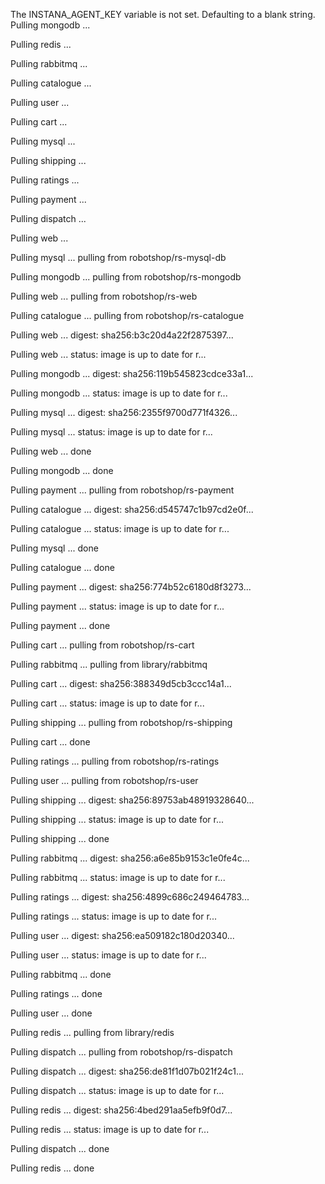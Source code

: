 The INSTANA_AGENT_KEY variable is not set. Defaulting to a blank string.
Pulling mongodb   ... 
Pulling redis     ... 
Pulling rabbitmq  ... 
Pulling catalogue ... 
Pulling user      ... 
Pulling cart      ... 
Pulling mysql     ... 
Pulling shipping  ... 
Pulling ratings   ... 
Pulling payment   ... 
Pulling dispatch  ... 
Pulling web       ... 
Pulling mysql     ... pulling from robotshop/rs-mysql-db
Pulling mongodb   ... pulling from robotshop/rs-mongodb
Pulling web       ... pulling from robotshop/rs-web
Pulling catalogue ... pulling from robotshop/rs-catalogue
Pulling web       ... digest: sha256:b3c20d4a22f2875397...
Pulling web       ... status: image is up to date for r...
Pulling mongodb   ... digest: sha256:119b545823cdce33a1...
Pulling mongodb   ... status: image is up to date for r...
Pulling mysql     ... digest: sha256:2355f9700d771f4326...
Pulling mysql     ... status: image is up to date for r...
Pulling web       ... done
Pulling mongodb   ... done
Pulling payment   ... pulling from robotshop/rs-payment
Pulling catalogue ... digest: sha256:d545747c1b97cd2e0f...
Pulling catalogue ... status: image is up to date for r...
Pulling mysql     ... done
Pulling catalogue ... done
Pulling payment   ... digest: sha256:774b52c6180d8f3273...
Pulling payment   ... status: image is up to date for r...
Pulling payment   ... done
Pulling cart      ... pulling from robotshop/rs-cart
Pulling rabbitmq  ... pulling from library/rabbitmq
Pulling cart      ... digest: sha256:388349d5cb3ccc14a1...
Pulling cart      ... status: image is up to date for r...
Pulling shipping  ... pulling from robotshop/rs-shipping
Pulling cart      ... done
Pulling ratings   ... pulling from robotshop/rs-ratings
Pulling user      ... pulling from robotshop/rs-user
Pulling shipping  ... digest: sha256:89753ab48919328640...
Pulling shipping  ... status: image is up to date for r...
Pulling shipping  ... done
Pulling rabbitmq  ... digest: sha256:a6e85b9153c1e0fe4c...
Pulling rabbitmq  ... status: image is up to date for r...
Pulling ratings   ... digest: sha256:4899c686c249464783...
Pulling ratings   ... status: image is up to date for r...
Pulling user      ... digest: sha256:ea509182c180d20340...
Pulling user      ... status: image is up to date for r...
Pulling rabbitmq  ... done
Pulling ratings   ... done
Pulling user      ... done
Pulling redis     ... pulling from library/redis
Pulling dispatch  ... pulling from robotshop/rs-dispatch
Pulling dispatch  ... digest: sha256:de81f1d07b021f24c1...
Pulling dispatch  ... status: image is up to date for r...
Pulling redis     ... digest: sha256:4bed291aa5efb9f0d7...
Pulling redis     ... status: image is up to date for r...
Pulling dispatch  ... done
Pulling redis     ... done
